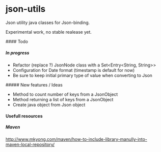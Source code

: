 # json-utils
Json utility java classes for Json-binding.

Experimental work, no stable realease yet.

#### Todo

##### In progress

- Refactor (replace ?) JsonNode class with a Set<Entry<String, String>>
- Configuration for Date format (timestamp is default for now)
- Be sure to keep initial primary type of value when converting to Json

##### New features / Ideas

- Method to count number of keys from a JsonObject
- Method returning a list of keys from a JsonObject
- Create java object from Json object

#### Usefull resources 

##### Maven

http://www.mkyong.com/maven/how-to-include-library-manully-into-maven-local-repository/
